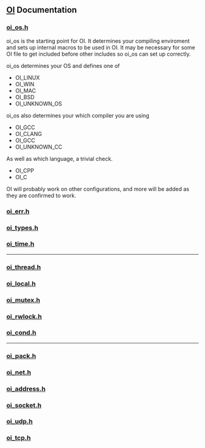 [OI](http://github.com/geky/oi) Documentation
---------------------------------------------

### [oi_os.h](oi/blob/master/oi_os.h) ###

oi_os is the starting point for OI. It determines your compiling enviroment and sets up internal macros to be used in OI. It may be necessary for some OI file to get included before other includes so oi_os can set up correctly.

oi_os determines your OS and defines one of
* OI_LINUX
* OI_WIN
* OI_MAC
* OI_BSD
* OI_UNKNOWN_OS

oi_os also determines your which compiler you are using
* OI_GCC
* OI_CLANG
* OI_GCC
* OI_UNKNOWN_CC

As well as which language, a trivial check.
* OI_CPP
* OI_C

OI will probably work on other configurations, and more will be added as they are confirmed to work.

### [oi_err.h](oi/blob/master/oi_err.h) ###

### [oi_types.h](oi/blob/master/oi_types.h) ###

### [oi_time.h](oi/blob/master/oi_time.h) ###

---------------------------------------------

### [oi_thread.h](oi/blob/master/oi_thread.h) ###

### [oi_local.h](oi/blob/master/oi_local.h) ###

### [oi_mutex.h](oi/blob/master/oi_mutex.h) ###

### [oi_rwlock.h](oi/blob/master/oi_rwlock.h) ###

### [oi_cond.h](oi/blob/master/oi_cond.h) ###

---------------------------------------------

### [oi_pack.h](oi/blob/master/oi_pack.h) ###

### [oi_net.h](oi/blob/master/oi_net.h) ###

### [oi_address.h](oi/blob/master/oi_address.h) ###

### [oi_socket.h](oi/blob/master/oi_socket.h) ###

### [oi_udp.h](oi/blob/master/oi_udp.h) ###

### [oi_tcp.h](oi/blob/master/oi_tcp.h) ###

